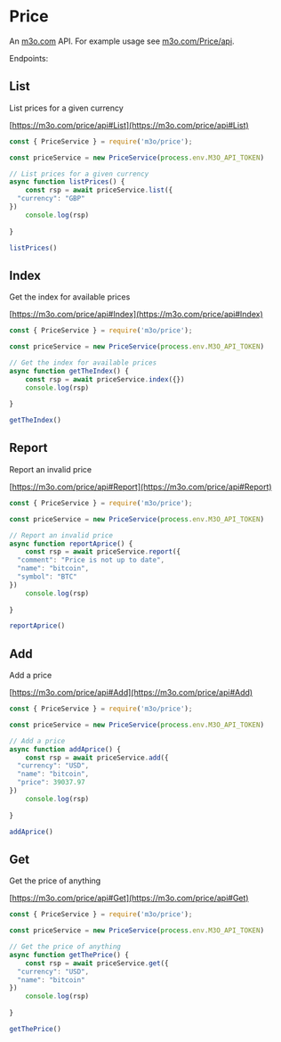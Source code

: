 # Price

An [m3o.com](https://m3o.com) API. For example usage see [m3o.com/Price/api](https://m3o.com/Price/api).

Endpoints:

## List

List prices for a given currency


[https://m3o.com/price/api#List](https://m3o.com/price/api#List)

```js
const { PriceService } = require('m3o/price');

const priceService = new PriceService(process.env.M3O_API_TOKEN)

// List prices for a given currency
async function listPrices() {
	const rsp = await priceService.list({
  "currency": "GBP"
})
	console.log(rsp)
	
}

listPrices()
```
## Index

Get the index for available prices


[https://m3o.com/price/api#Index](https://m3o.com/price/api#Index)

```js
const { PriceService } = require('m3o/price');

const priceService = new PriceService(process.env.M3O_API_TOKEN)

// Get the index for available prices
async function getTheIndex() {
	const rsp = await priceService.index({})
	console.log(rsp)
	
}

getTheIndex()
```
## Report

Report an invalid price


[https://m3o.com/price/api#Report](https://m3o.com/price/api#Report)

```js
const { PriceService } = require('m3o/price');

const priceService = new PriceService(process.env.M3O_API_TOKEN)

// Report an invalid price
async function reportAprice() {
	const rsp = await priceService.report({
  "comment": "Price is not up to date",
  "name": "bitcoin",
  "symbol": "BTC"
})
	console.log(rsp)
	
}

reportAprice()
```
## Add

Add a price


[https://m3o.com/price/api#Add](https://m3o.com/price/api#Add)

```js
const { PriceService } = require('m3o/price');

const priceService = new PriceService(process.env.M3O_API_TOKEN)

// Add a price
async function addAprice() {
	const rsp = await priceService.add({
  "currency": "USD",
  "name": "bitcoin",
  "price": 39037.97
})
	console.log(rsp)
	
}

addAprice()
```
## Get

Get the price of anything


[https://m3o.com/price/api#Get](https://m3o.com/price/api#Get)

```js
const { PriceService } = require('m3o/price');

const priceService = new PriceService(process.env.M3O_API_TOKEN)

// Get the price of anything
async function getThePrice() {
	const rsp = await priceService.get({
  "currency": "USD",
  "name": "bitcoin"
})
	console.log(rsp)
	
}

getThePrice()
```
